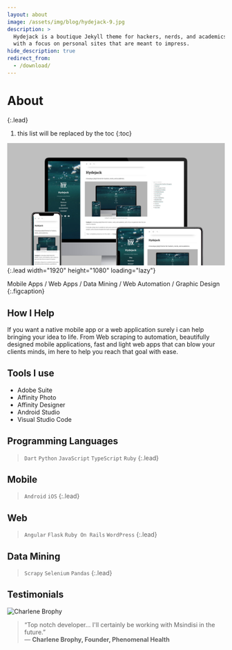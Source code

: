 ```yaml
---
layout: about
image: /assets/img/blog/hydejack-9.jpg
description: >
  Hydejack is a boutique Jekyll theme for hackers, nerds, and academics,
  with a focus on personal sites that are meant to impress.
hide_description: true
redirect_from:
  - /download/
---
```


# About

<!--author-->

  
{:.lead}

1. this list will be replaced by the toc
{:toc}

![Screenshot](assets/img/blog/hydejack-9.jpg){:.lead width="1920" height="1080" loading="lazy"}

Mobile Apps / Web Apps / Data Mining / Web Automation / Graphic Design
{:.figcaption}

  
## How I Help
If you want a native mobile app or a web application surely i can help bringing 
your idea to life. From Web scraping to automation, beautifully designed mobile 
applications, fast and light web apps that can blow your clients minds, im here
to help you reach that goal with ease.

## Tools I use
- Adobe Suite
- Affinity Photo
- Affinity Designer
- Android Studio
- Visual Studio Code

## Programming Languages
> `Dart`
> `Python`
> `JavaScript`
> `TypeScript`
> `Ruby`
{:.lead}

## Mobile
> `Android` 
> `iOS`
{:.lead}

## Web
> `Angular` 
> `Flask` 
> `Ruby On Rails`
> `WordPress`
{:.lead}

## Data Mining
> `Scrapy` 
> `Selenium` 
> `Pandas` 
{:.lead}

## Testimonials

<p><img src="http://127.0.0.1:4000/assets/img/charlene.jpg" alt="Charlene Brophy" class="avatar"></p>
<blockquote>
   <p>“Top notch developer... I'll certainly be working with Msindisi in the future.” <br>
    — <strong>Charlene Brophy, Founder, Phenomenal Health </strong></p>
</blockquote>

